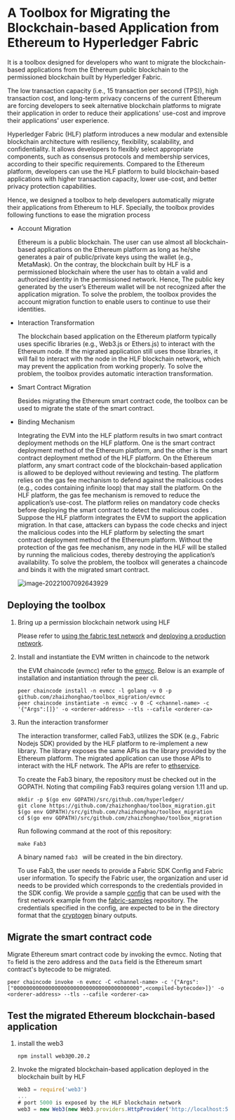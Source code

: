 # A Toolbox for Migrating the Blockchain-based Application from Ethereum to Hyperledger Fabric

It is a toolbox designed for developers who want to migrate the blockchain-based applications from the Ethereum public blockchain to the permissioned blockchain built by Hyperledger Fabric.

The low transaction capacity (i.e., 15 transaction per second (TPS)), high transaction cost, and long-term privacy concerns of the current Ethereum are forcing developers to seek alternative blockchain platforms to migrate their application in order to reduce their applications' use-cost and improve their applications' user experience.

Hyperledger Fabric (HLF) platform introduces a new modular and extensible blockchain architecture with resiliency, flexibility, scalability, and confidentiality. It allows developers to flexibly select appropriate components, such as consensus protocols and membership services, according to their specific requirements. Compared to the Ethereum platform, developers can use the HLF platform to build blockchain-based applications with higher transaction capacity, lower use-cost, and better  privacy protection capabilities.

Hence, we designed a toolbox to help developers automatically migrate their applications from Ethereum to HLF. Specially, the toolbox provides following functions to ease the migration process

- Account Migration

  Ethereum is a public blockchain. The user can use almost all blockchain-based applications on the Ethereum platform as long as he/she generates a pair of public/private keys using the wallet (e.g., MetaMask).  On the contray, the blockchain built by HLF is a permissioned blockchain where the user has to obtain a valid and authorized identity in the permissioned network. Hence, The public key generated by the user’s Ethereum wallet will be not recognized after the application migration.  To solve the problem, the toolbox provides the account migration function to enable users to continue to use their identities.

- Interaction Transformation

  The blockchain based application on the Ethereum platform typically uses specific libraries (e.g., Web3.js or Ethers.js) to interact with the Ethereum node. If the migrated application still uses those libraries, it will fail to interact with the node in the HLF blockchain network, which may prevent the application from working properly.  To solve the problem, the toolbox provides automatic interaction transformation.

- Smart Contract Migration

  Besides migrating the Ethereum smart contract code, the toolbox can be used to migrate the state of the smart contract.

- Binding Mechanism

  Integrating the EVM into the HLF platform results in two smart contract deployment methods on the HLF platform.  One is the smart
  contract deployment method of the Ethereum platform, and the other is the smart contract deployment method of the HLF platform. On the Ethereum platform, any smart contract code of the blockchain-based application is allowed to be deployed without reviewing and testing. The platform relies on the gas fee mechanism to defend against the malicious codes (e.g., codes containing infinite loop) that may stall the platform. On the HLF platform, the gas fee mechanism is removed to reduce the application’s use-cost. The platform relies on mandatory code checks before deploying the smart contract to detect the malicious codes . Suppose the HLF platform integrates the EVM to support the application migration. In that case, attackers can bypass the code checks and inject the malicious codes into the HLF platform by selecting the smart contract deployment method of the Ethereum platform. Without the protection of the gas fee mechanism, any node in the HLF will be stalled by running the malicious codes, thereby destroying the application’s availability. To solve the problem, the toolbox will generates a chaincode and binds it with the migrated smart contract.

  ![image-20221007092643929](C:\Users\desly\AppData\Roaming\Typora\typora-user-images\image-20221007092643929.png)

## Deploying the toolbox

1. Bring up a permission blockchain network using HLF

   Please refer to [using the fabric test network](https://hyperledger-fabric.readthedocs.io/en/latest/test_network.html) and [deploying a production network](https://hyperledger-fabric.readthedocs.io/en/latest/deployment_guide_overview.html#step-one-decide-on-your-network-configuration).

2. Install and instantiate the EVM written in chaincode to the network

   the EVM chaincode (evmcc) refer to the [emvcc](https://github.com/zhaizhonghao/toolbox_migration/blob/main/evmcc/evmcc.go). Below is an example of installation and instantiation through the peer cli.

   ```shell
   peer chaincode install -n evmcc -l golang -v 0 -p github.com/zhaizhonghao/toolbox_migration/evmcc
   peer chaincode instantiate -n evmcc -v 0 -C <channel-name> -c '{"Args":[]}' -o <orderer-address> --tls --cafile <orderer-ca>
   ```

3. Run the interaction transformer

   The interaction transformer, called Fab3,  utilizes the SDK (e.g., Fabric Nodejs SDK) provided by the HLF platform to re-implement a new library. The library exposes the same APIs as the library provided by the Ethereum platform. The migrated application can use those APIs to interact with the HLF network. The APIs are refer to [ethservice](https://github.com/zhaizhonghao/toolbox_migration/blob/main/fab3/ethservice.go).

   To create the Fab3 binary, the repository must be checked out in the GOPATH. Noting that compiling Fab3 requires golang version 1.11 and up. 

   ```shell
   mkdir -p $(go env GOPATH)/src/github.com/hyperledger/
   git clone https://github.com/zhaizhonghao/toolbox_migration.git $(go env GOPATH)/src/github.com/zhaizhonghao/toolbox_migration
   cd $(go env GOPATH)/src/github.com/zhaizhonghao/toolbox_migration
   ```

   Run following command at the root of this repository:

   ```shell
   make Fab3
   ```

   A binary named `fab3 ` will be created in the bin directory. 
   
   To use Fab3, the user needs to provide a Fabric SDK Config and Fabric user information. To specify the Fabric user, the organization and user id needs to be provided which corresponds to the credentials provided in the SDK config. We provide a sample [config](examples/first-network-sdk-config.yaml) that can be used with the first network example from the [fabric-samples](https://github.com/hyperledger/fabric-samples) repository. The credentials specified in the config, are expected to be in the directory format that the [cryptogen](https://hyperledger-fabric.readthedocs.io/en/release-1.4/commands/cryptogen.html) binary outputs.   

## Migrate the smart contract code

Migrate Ethereum smart contract code by invoking the evmcc. Noting that `To` field is the zero address and the `Data` field is the Ethereum smart contract's bytecode to be migrated.

```
peer chaincode invoke -n evmcc -C <channel-name> -c '{"Args":["0000000000000000000000000000000000000000",<compiled-bytecode>]}' -o <orderer-address> --tls --cafile <orderer-ca>
```

## Test the migrated Ethereum blockchain-based application

1. install the web3

   ```
   npm install web3@0.20.2
   ```

2. Invoke the migrated blockchain-based application deployed in the blockchain built by HLF

   ```js
   Web3 = require('web3')
   ...
   # port 5000 is exposed by the HLF blockchain network
   web3 = new Web3(new Web3.providers.HttpProvider('http://localhost:5000'))
   ```

   
